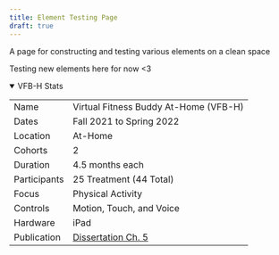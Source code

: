 ```yaml
---
title: Element Testing Page
draft: true
---
```


A page for constructing and testing various elements on a clean space

Testing new elements here for now <3
<div class=stats-container> <!-- VFB-H Stats -->
    <details open>
        <summary>VFB-H Stats</summary>
        <div class=stats-table-container> <!-- VFB-H Stats Table -->
            <table>
                <tbody>
                    <tr>
                        <td>Name</td>
                        <td>Virtual Fitness Buddy At-Home (VFB-H)</td>
                    </tr>
                    <tr>
                        <td>Dates</td>
                        <td>Fall 2021 to Spring 2022</td>
                    </tr>
                    <tr>
                        <td>Location</td>
                        <td>At-Home</td>
                    </tr>
                    <tr>
                        <td>Cohorts</td>
                        <td>2</td>
                    </tr>
                    <tr>
                        <td>Duration</td>
                        <td>4.5 months each</td>
                    </tr>
                    <tr>
                        <td>Participants</td>
                        <td>25 Treatment (44 Total)</td>
                    </tr>
                    <tr>
                        <td>Focus</td>
                        <td>Physical Activity</td>
                    </tr>
                    <tr>
                        <td>Controls</td>
                        <td>Motion, Touch, and Voice </td>
                    </tr>
                    <tr>
                        <td>Hardware</td>
                        <td>iPad</td>
                    </tr>
                    <tr>
                        <td>Publication</td>
                        <td><a href="https://www.proquest.com/dissertations-theses/design-field-implementation-virtual-buddy-based/docview/2917424271/se-2?accountid=14537">Dissertation Ch. 5</a></td>
                    </tr>
                </tbody>
            </table>
        </div> <!-- End VFB-H Stats Table -->
    </details>
</div>  <!-- End VFB-H Stats -->